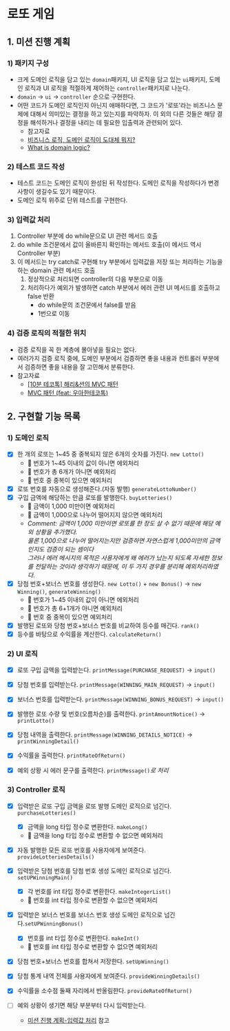 # 로또 게임 

## 1. 미션 진행 계획
### 1) 패키지 구성 
- 크게 도메인 로직을 담고 있는 `domain`패키지, UI 로직을 담고 있는 `ui`패키지,
  도메인 로직과 UI 로직을 적절하게 제어하는 `controller`패키지로 나눈다.
- `domain` &rarr; `ui` &rarr; `controller` 순으로 구현한다.
- 어떤 코드가 도메인 로직인지 아닌지 애매하다면, 그 코드가 '로또'라는 비즈니스 문제에 대해서 
  의미있는 결정을 하고 있는지를 파악하자. 이 외의 다른 것들은 해당 결정을 해석하거나
  결정을 내리는 데 필요한 입출력과 관련되어 있다.
  - 참고자료
  - [비즈니스 로직, 도메인 로직이 도대체 뭐지?](https://velog.io/@eddy_song/domain-logic)
  - [What is domain logic?](https://enterprisecraftsmanship.com/posts/what-is-domain-logic/)

### 2) 테스트 코드 작성
- 테스트 코드는 도메인 로직이 완성된 뒤 작성한다. 도메인 로직을 작성하다가
  변경사항이 생길수도 있기 때문이다.
- 도메인 로직 위주로 단위 테스트를 구현한다.

### 3) 입력값 처리
1. Controller 부분에 do while문으로 UI 관련 메서드 호출
2. do while 조건문에서 값이 올바른지 확인하는 메서드 호출(이 메서드 역시 Controller 부분)
3. 이 메서드는 try catch로 구현해 try 부분에서 입력값을 저장 또는 처리하는 기능을 하는 domain 관련 메서드 호출
   1. 정상적으로 처리되면 controller의 다음 부분으로 이동
   2. 처리하다가 예외가 발생하면 catch 부분에서 에러 관련 UI 메서드를 호출하고 false 반환
       - do while문의 조건문에서 false를 받음
       - 1번으로 이동

### 4) 검증 로직의 적절한 위치
- 검증 로직을 꼭 한 계층에 몰아넣을 필요는 없다.
- 여러가지 검증 로직 중에, 도메인 부분에서 검증하면 좋을 내용과
  컨트롤러 부분에서 검증하면 좋을 내용을 잘 고민해서 분류한다.
- 참고자료
    - [[10분 테코톡] 해리&션의 MVC 패턴](https://www.youtube.com/watch?v=uoVNJkyXX0I&t=175s)
    - [MVC 패턴 (feat: 우아한테코톡)](https://velog.io/@jhp1115/MVC-%ED%8C%A8%ED%84%B4-feat-%EC%9A%B0%EC%95%84%ED%95%9C%ED%85%8C%EC%BD%94%ED%86%A1)

## 2. 구현할 기능 목록
### 1) 도메인 로직
- [x] 한 개의 로또는 1~45 중 중복되지 않은 6개의 숫자를 가진다. `new Lotto()`
  - 👿 번호가 1~45 이내의 값이 아니면 에외처리
  - 👿 번호가 총 6개가 아니면 예외처리
  - 👿 번호 중 중복이 있으면 예외처리
- [x] 로또 번호를 자동으로 생성해준다.(자동 발행) `generateLottoNumber()`
- [x] 구입 금액에 해당하는 만큼 로또를 발행한다. `buyLotteries()`
  - 👿 금액이 1,000 미만이면 예외처리 
  - 👿 금액이 1,000으로 나누어 떨어지지 않으면 예외처리
  - *Comment: 금액이 1,000 미만이면 로또를 한 장도 살 수 없기 때문에 해당 예외 상황을 추가했다.*<br>
    *물론 1,000으로 나누어 떨어지는지만 검증하면 자연스럽게 1,000미만의 금액인지도 검증이 되는 셈이다*<br>
    *그러나 에러 메시지의 목적은 사용자에게 왜 에러가 났는지 되도록 자세한 정보를 전달하는 것이라 생각하기 때문에, 이 두 가지 경우를 분리해 예외처리하였다.* 
- [x] 당첨 번호+보너스 번호를 생성한다. `new Lotto()` + `new Bonus()` &rarr; `new Winning()`, `generateWinning()`
  - 👿 번호가 1~45 이내의 값이 아니면 에외처리
  - 👿 번호가 총 6+1개가 아니면 예외처리
  - 👿 번호 중 중복이 있으면 예외처리
- [x] 발행된 로또와 당첨 번호+보너스 번호를 비교하여 등수를 매긴다. `rank()`
- [x] 등수를 바탕으로 수익률을 계산한다. `calculateReturn()`

### 2) UI 로직
- [x] 로또 구입 금액을 입력받는다. `printMessage(PURCHASE_REQUEST)` &rarr; `input()`
- [x] 당첨 번호를 입력받는다. `printMessage(WINNING_MAIN_REQUEST)` &rarr; `input()`
- [x] 보너스 번호를 입력받는다. `printMessage(WINNING_BONUS_REQUEST)` &rarr; `input()` 

- [x] 발행한 로또 수량 및 번호(오름차순)를 출력한다. `printAmountNotice()` &rarr; `printLotto()`
- [x] 당첨 내역을 출력한다. `printMessage(WINNING_DETAILS_NOTICE)` &rarr; `printWinningDetail()`
- [x] 수익률을 출력한다. `printRateOfReturn()`

- [x] 예외 상황 시 에러 문구를 출력한다. `printMessage()`*로 처리*

### 3) Controller 로직
- [x] 입력받은 로또 구입 금액을 로또 발행 도메인 로직으로 넘긴다. `purchaseLotteries()`
  - [x] 금액을 long 타입 정수로 변환한다. `makeLong()`
  - 👿 금액을 long 타입 정수로 변환할 수 없으면 예외처리
- [x] 자동 발행한 모든 로또 번호를 사용자에게 보여준다. `provideLotteriesDetails()`
- [x] 입력받은 당첨 번호를 당첨 번호 생성 도메인 로직으로 넘긴다. `setUPWinningMain()`
  - [x] 각 번호를 int 타입 정수로 변환한다. `makeIntegerList()`
  - 👿 번호를 int 타입 정수로 변환할 수 없으면 예외처리
- [x] 입력받은 보너스 번호를 보너스 번호 생성 도메인 로직으로 넘긴다.`setUPWinningBonus()`
  - [x] 번호를 int 타입 정수로 변환한다. `makeInt()`
  - 👿 번호를 int 타입 정수로 변환할 수 없으면 예외처리
- [x] 당첨 번호+보너스 번호를 합쳐서 저장한다. `setUpWinning()`
- [x] 당첨 통계 내역 전체를 사용자에게 보여준다. `provideWinningDetails()`
- [x] 수익률을 소수점 둘째 자리에서 반올림한다. `provideRateOfReturn()`

- [ ] 예외 상황이 생기면 해당 부분부터 다시 입력받는다.
  - [미션 진행 계획-입력값 처리](#3-입력값-처리) 참고
